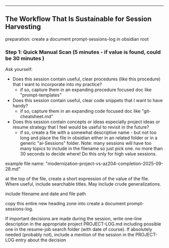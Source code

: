 
---





## The Workflow That Is Sustainable for Session Harvesting

preparation:  create a document prompt-sessions-log in obsidian root

### Step 1: Quick Manual Scan (5 minutes - if value is found, could be 30 minutes )

Ask yourself:

- Does this session contain useful, clear procedures (like this procedure) that I want to incorporate into my practice?  
	- if so, capture them in an expanding procedure focused doc like "prompt-templates"
- Does this session contain useful, clear code snippets that I want to have handy?  
	- if so, capture them in an expanding code focused doc like "git-cheatsheet.md"
- Does this session contain concepts or ideas especially project ideas or resume strategy that I feel would be useful to revisit in the future?  
	- if so, create a file with a somewhat descriptive name - but not too long and place the file in obsidian either in an related folder or in a generic "ai-Sessions" folder.  Note: many sessions will have too many topics to include in the filename so just pick one. no more than 30 seconds to decide where!  Do this only for high value sessions.  
	  
example file name: "modernization-project-vs-az204-completion-2025-09-28.md"

at the top of the file, create a short expression of the value of the file.  Where useful, include searchable titles.  May include crude generalizations.  

include filename and date and file path

copy this entire new heading zone into create a document prompt-sessions-log.

If important decisions are made during the session, write one-line description in the appropriate project PROJECT-LOG.md including possible one in the resume-job search folder (with date of course).  If absolutely needed (probably not), include a mention of the session in the PROJECT-LOG entry about the decision 

